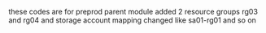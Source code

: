 these codes are for preprod parent module
added 2 resource groups rg03 and rg04 and storage account mapping changed like sa01-rg01 and so on